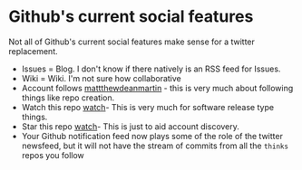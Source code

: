 # Github's current social features

Not all of Github's current social features make sense for a twitter replacement.

- Issues = Blog. I don't know if there natively is an RSS feed for Issues.
- Wiki = Wiki. I'm not sure how collaborative 
- Account follows [mattthewdeanmartin](https://github.com/matthewdeanmartin) - this is very much about following things like repo creation. 
- Watch this repo [watch](https://github.com/matthewdeanmartin/thinks)- This is very much for software release type things.
- Star this repo [watch](https://github.com/matthewdeanmartin/thinks)- This is just to aid account discovery.
- Your Github notification feed now plays some of the role of the twitter newsfeed, but it will not have the stream of commits from all the `thinks` repos you follow
